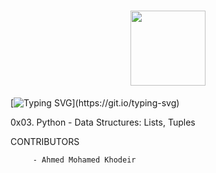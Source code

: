 <h1 align= "center">
<img src="https://github-production-user-asset-6210df.s3.amazonaws.com/122843056/237317755-5b364351-ae5c-42cc-ae8e-50afc9bea80c.png" height= "120"/>
</h1>

[![Typing SVG](https://readme-typing-svg.herokuapp.com?font=Fira+Code&weight=1200&size=30&pause=1000&width=435&lines=Python+-+Data+Structures+:+Lists,+Tuples\(:)](https://git.io/typing-svg)

0x03. Python - Data Structures: Lists, Tuples

CONTRIBUTORS

         - Ahmed Mohamed Khodeir
